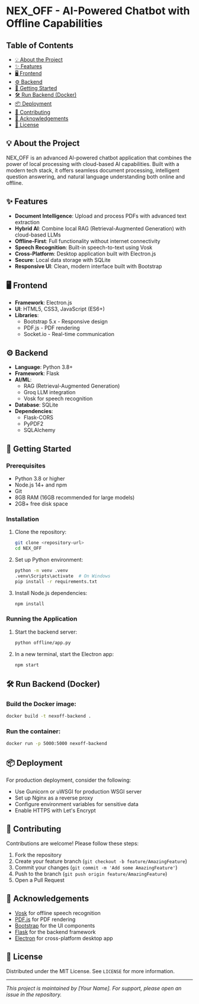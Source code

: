 # NEX_OFF - AI-Powered Chatbot with Offline Capabilities

## Table of Contents
- [💡 About the Project](#-about-the-project)
- [✨ Features](#-features)
- [🖥️ Frontend](#-frontend)
- [⚙️ Backend](#-backend)
- [🚀 Getting Started](#-getting-started)
- [🛠️ Run Backend (Docker)](#-run-backend-docker)
- [📦 Deployment](#-deployment)
- [🤝 Contributing](#-contributing)
- [🙏 Acknowledgements](#-acknowledgements)
- [📜 License](#-license)

## 💡 About the Project
NEX_OFF is an advanced AI-powered chatbot application that combines the power of local processing with cloud-based AI capabilities. Built with a modern tech stack, it offers seamless document processing, intelligent question answering, and natural language understanding both online and offline.

## ✨ Features
- **Document Intelligence**: Upload and process PDFs with advanced text extraction
- **Hybrid AI**: Combine local RAG (Retrieval-Augmented Generation) with cloud-based LLMs
- **Offline-First**: Full functionality without internet connectivity
- **Speech Recognition**: Built-in speech-to-text using Vosk
- **Cross-Platform**: Desktop application built with Electron.js
- **Secure**: Local data storage with SQLite
- **Responsive UI**: Clean, modern interface built with Bootstrap

## 🖥️ Frontend
- **Framework**: Electron.js
- **UI**: HTML5, CSS3, JavaScript (ES6+)
- **Libraries**:
  - Bootstrap 5.x - Responsive design
  - PDF.js - PDF rendering
  - Socket.io - Real-time communication

## ⚙️ Backend
- **Language**: Python 3.8+
- **Framework**: Flask
- **AI/ML**:
  - RAG (Retrieval-Augmented Generation)
  - Groq LLM integration
  - Vosk for speech recognition
- **Database**: SQLite
- **Dependencies**:
  - Flask-CORS
  - PyPDF2
  - SQLAlchemy

## 🚀 Getting Started

### Prerequisites
- Python 3.8 or higher
- Node.js 14+ and npm
- Git
- 8GB RAM (16GB recommended for large models)
- 2GB+ free disk space

### Installation
1. Clone the repository:
   ```bash
   git clone <repository-url>
   cd NEX_OFF
   ```

2. Set up Python environment:
   ```bash
   python -m venv .venv
   .venv\Scripts\activate  # On Windows
   pip install -r requirements.txt
   ```

3. Install Node.js dependencies:
   ```bash
   npm install
   ```

### Running the Application
1. Start the backend server:
   ```bash
   python offline/app.py
   ```

2. In a new terminal, start the Electron app:
   ```bash
   npm start
   ```

## 🛠️ Run Backend (Docker)

### Build the Docker image:
```bash
docker build -t nexoff-backend .
```

### Run the container:
```bash
docker run -p 5000:5000 nexoff-backend
```

## 📦 Deployment
For production deployment, consider the following:
- Use Gunicorn or uWSGI for production WSGI server
- Set up Nginx as a reverse proxy
- Configure environment variables for sensitive data
- Enable HTTPS with Let's Encrypt

## 🤝 Contributing
Contributions are welcome! Please follow these steps:
1. Fork the repository
2. Create your feature branch (`git checkout -b feature/AmazingFeature`)
3. Commit your changes (`git commit -m 'Add some AmazingFeature'`)
4. Push to the branch (`git push origin feature/AmazingFeature`)
5. Open a Pull Request

## 🙏 Acknowledgements
- [Vosk](https://alphacephei.com/vosk/) for offline speech recognition
- [PDF.js](https://mozilla.github.io/pdf.js/) for PDF rendering
- [Bootstrap](https://getbootstrap.com/) for the UI components
- [Flask](https://flask.palletsprojects.com/) for the backend framework
- [Electron](https://www.electronjs.org/) for cross-platform desktop app

## 📜 License
Distributed under the MIT License. See `LICENSE` for more information.

---
*This project is maintained by [Your Name]. For support, please open an issue in the repository.*
